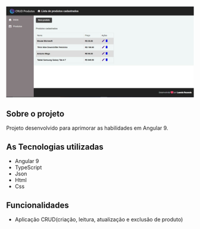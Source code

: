 <p align="center"><img src="https://github.com/LuandaRezende/crud-products-angular/blob/master/frontend/src/assets/img/crud-angular.jpeg"></p>
<h2>Sobre o projeto</h2>
<p>Projeto desenvolvido para aprimorar as habilidades em Angular 9.</p>
<h2>As Tecnologias utilizadas</h2>
<ul>
<li>Angular 9</li>
<li>TypeScript</li>
<li>Json</li>
<li>Html</li>
<li>Css</li>
</ul>
<h2>Funcionalidades</h2>
<ul>
<li>Aplicação CRUD(criação, leitura, atualização e exclusão de produto)</li>
</ul>
